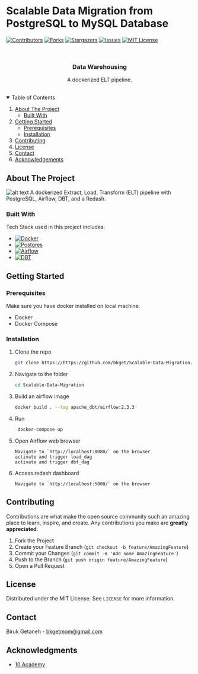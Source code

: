 # Scalable Data Migration from PostgreSQL to MySQL Database
<!-- PROJECT SHIELDS -->
[![Contributors][contributors-shield]][contributors-url]
[![Forks][forks-shield]][forks-url]
[![Stargazers][stars-shield]][stars-url]
[![Issues][issues-shield]][issues-url]
[![MIT License][license-shield]][license-url]
 

<div id="top"></div>

<!-- PROJECT LOGO -->
<br />
<div align="center">
  <h3 align="center">Data Warehousing</h3>

  <p align="center">
    A dockerized ELT pipeline.
    <br /><br />
  </p>
</div>

<!-- TABLE OF CONTENTS -->
<details open="open">
  <summary>Table of Contents</summary>
  <ol>
    <li>
      <a href="#about-the-project">About The Project</a>
      <ul>
        <li><a href="#built-with">Built With</a></li>
      </ul>
    </li>
    <li>
      <a href="#getting-started">Getting Started</a>
      <ul>
        <li><a href="#prerequisites">Prerequisites</a></li>
        <li><a href="#installation">Installation</a></li>
      </ul>
    </li>
    <li><a href="#contributing">Contributing</a></li>
    <li><a href="#license">License</a></li>
    <li><a href="#contact">Contact</a></li>
    <li><a href="#acknowledgements">Acknowledgements</a></li>
  </ol>
</details>

<!-- ABOUT THE PROJECT -->
## About The Project
![alt text](https://github.com/bkget/Scalable-Data-Migration/blob/main/screenshots/migration_architecture.png?raw=true)
A dockerized Extract, Load, Transform (ELT) pipeline with PostgreSQL, Airflow, DBT, and a Redash.

### Built With

Tech Stack used in this project includes:
* [![Docker][Docker.com]][Docker-url]
* [![Postgres][Postgresql.com]][Postgresql-url]
* [![Airflow][Airflow.com]][Airflow-url]
* [![DBT][DBT.com]][DBT-url] 

<!-- GETTING STARTED -->
## Getting Started
### Prerequisites
Make sure you have docker installed on local machine.
-   Docker
-   Docker Compose

### Installation

1. Clone the repo
    ```sh
    git clone https://https://github.com/bkget/Scalable-Data-Migration.git
    ```
2. Navigate to the folder
    ```sh
    cd Scalable-Data-Migration
    ```
3. Build an airflow image
    ```sh
    docker build . --tag apache_dbt/airflow:2.3.3
    ```
4. Run
    ```sh
     docker-compose up
    ```
5. Open Airflow web browser
    ```JS
    Navigate to `http://localhost:8080/` on the browser
    activate and trigger load_dag
    activate and trigger dbt_dag
    ```
6. Access redash dashboard
    ```JS
    Navigate to `http://localhost:5000/` on the browser
    ```

<!-- CONTRIBUTING -->
## Contributing
Contributions are what make the open source community such an amazing place to learn, inspire, and create. Any contributions you make are **greatly appreciated**.
1. Fork the Project
2. Create your Feature Branch (`git checkout -b feature/AmazingFeature`)
3. Commit your Changes (`git commit -m 'Add some AmazingFeature'`)
4. Push to the Branch (`git push origin feature/AmazingFeature`)
5. Open a Pull Request

<!-- LICENSE -->
## License
Distributed under the MIT License. See `LICENSE` for more information.

<!-- CONTACT -->
## Contact
Biruk Getaneh - bkgetmom@gmail.com

<!-- ACKNOWLEDGMENTS -->
## Acknowledgments
-   [10 Academy](https://www.10academy.org/)

<!-- MARKDOWN LINKS & IMAGES -->
[contributors-shield]: https://img.shields.io/github/contributors/bkget/Scalable-Data-Migration.svg?style=for-the-badge
[contributors-url]: https://github.com/bkget/Scalable-Data-Migration/graphs/contributors
[forks-shield]: https://img.shields.io/github/forks/bkget/Scalable-Data-Migration?style=for-the-badge
[forks-url]: https://github.com/bkget/Scalable-Data-Migration?style=for-the-badge
[stars-shield]: https://img.shields.io/github/stars/bkget/Scalable-Data-Migration?style=for-the-badge
[stars-url]: https://github.com/bkget/Scalable-Data-Migration/stargazers
[issues-shield]: https://img.shields.io/github/issues/othneildrew/Best-README-Template.svg?style=for-the-badge
[issues-url]: https://github.com/bkget/Scalable-Data-Migration/issues?style=for-the-badge
[license-shield]: https://img.shields.io/github/license/bkget/Scalable-Data-Migration?style=for-the-badge
[license-url]: https://github.com/bkget/Scalable-Data-Migration/blob/main/LICENSE
[Postgresql.com]: https://img.shields.io/badge/PostgreSQL-316192?style=for-the-badge&logo=postgresql&logoColor=white
[Postgresql-url]: https://www.postgresql.org/
[Airflow.com]: https://img.shields.io/badge/Airflow-017CEE?style=for-the-badge&logo=Apache%20Airflow&logoColor=white
[Airflow-url]: https://airflow.apache.org/
[Docker.com]: https://img.shields.io/badge/Docker-2496ED?style=for-the-badge&logo=docker&logoColor=white
[Docker-url]: https://www.docker.com/
[DBT.com]: https://img.shields.io/badge/DBT-FF694B?style=for-the-badge&logo=dbt&logoColor=white
[DBT-url]: https://docs.getdbt.com/ 
[DBT.com]: https://img.shields.io/badge/superset-FF694B?style=for-the-badge&logo=superset&logoColor=white
[Superset-url]: https://superset.apache.org/
